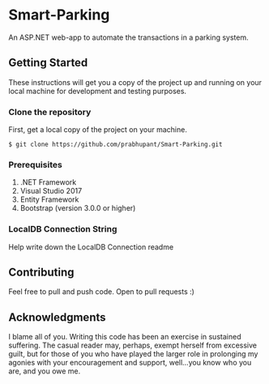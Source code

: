 # Smart-Parking

An ASP.NET web-app to automate the transactions in a parking system.

## Getting Started

These instructions will get you a copy of the project up and running on your local machine for development and testing purposes.

### Clone the repository

First, get a local copy of the project on your machine.

```
$ git clone https://github.com/prabhupant/Smart-Parking.git
```

### Prerequisites 

1. .NET Framework
2. Visual Studio 2017
3. Entity Framework
4. Bootstrap (version 3.0.0 or higher)

### LocalDB Connection String

Help write down the LocalDB Connection readme

## Contributing

Feel free to pull and push code. Open to pull requests :)

## Acknowledgments

I blame all of you. Writing this code has been an exercise in sustained suffering. The casual reader may, perhaps, exempt herself from excessive guilt, but for those of you who have played the larger role in prolonging my agonies with your encouragement and support, well…you know who you are, and you owe me.
